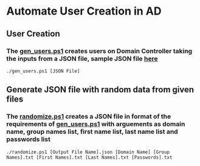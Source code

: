 # Automate User Creation in AD

## User Creation

### The [gen_users.ps1](./scripts/create_users/gen_users.ps1) creates users on Domain Controller taking the inputs from a JSON file, sample JSON file [here](./scripts/create_users/sample_ad_schema.json) 

```
./gen_users.ps1 [JSON File] 
```

## Generate JSON file with random data from given files

### The [randomize.ps1](./scripts/randomize_user_creation/randomize.ps1) creates a JSON file in format of the requirements of [gen_users.ps1](./scripts/create_users/gen_users.ps1) with arguements as domain name, group names list, first name list, last name list and passwords list

```
./randomize.ps1 [Output File Name].json [Domain Name] [Group Names].txt [First Names].txt [Last Names].txt [Passwords].txt
```
